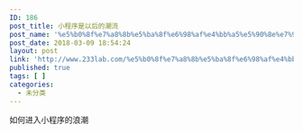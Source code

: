 ```yaml
---
ID: 186
post_title: 小程序是以后的潮流
post_name: '%e5%b0%8f%e7%a8%8b%e5%ba%8f%e6%98%af%e4%bb%a5%e5%90%8e%e7%9a%84%e6%bd%ae%e6%b5%81'
post_date: 2018-03-09 18:54:24
layout: post
link: 'http://www.233lab.com/%e5%b0%8f%e7%a8%8b%e5%ba%8f%e6%98%af%e4%bb%a5%e5%90%8e%e7%9a%84%e6%bd%ae%e6%b5%81/'
published: true
tags: [ ]
categories:
  - 未分类
---
```

如何进入小程序的浪潮